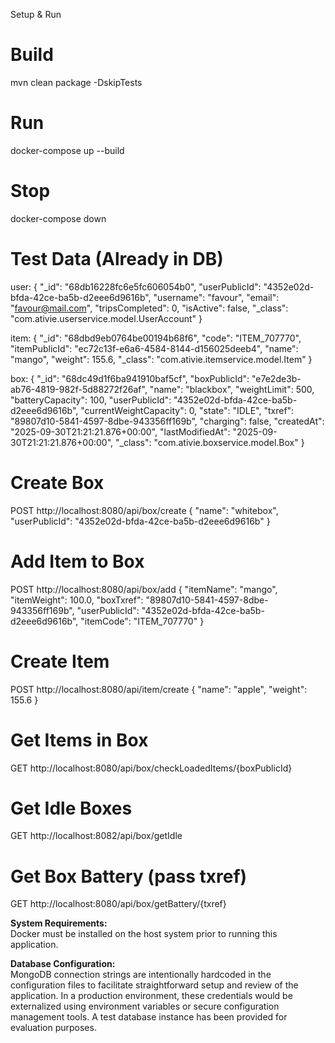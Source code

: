 Setup & Run

# Build
mvn clean package -DskipTests

# Run
docker-compose up --build

# Stop
docker-compose down

# Test Data (Already in DB)

user: {
"_id": "68db16228fc6e5fc606054b0",
"userPublicId": "4352e02d-bfda-42ce-ba5b-d2eee6d9616b",
"username": "favour",
"email": "favour@mail.com",
"tripsCompleted": 0,
"isActive": false,
"_class": "com.ativie.userservice.model.UserAccount"
}

item: {
"_id": "68dbd9eb0764be00194b68f6",
"code": "ITEM_707770",
"itemPublicId": "ec72c13f-e6a6-4584-8144-d156025deeb4",
"name": "mango",
"weight": 155.6,
"_class": "com.ativie.itemservice.model.Item"
}

box: {
"_id": "68dc49d1f6ba941910baf5cf",
"boxPublicId": "e7e2de3b-ab76-4819-982f-5d88272f26af",
"name": "blackbox",
"weightLimit": 500,
"batteryCapacity": 100,
"userPublicId": "4352e02d-bfda-42ce-ba5b-d2eee6d9616b",
"currentWeightCapacity": 0,
"state": "IDLE",
"txref": "89807d10-5841-4597-8dbe-943356ff169b",
"charging": false,
"createdAt": "2025-09-30T21:21:21.876+00:00",
"lastModifiedAt": "2025-09-30T21:21:21.876+00:00",
"_class": "com.ativie.boxservice.model.Box"
}

# Create Box

POST http://localhost:8080/api/box/create
{
"name": "whitebox",
"userPublicId": "4352e02d-bfda-42ce-ba5b-d2eee6d9616b"
}

# Add Item to Box

POST http://localhost:8080/api/box/add
{
"itemName": "mango",
"itemWeight": 100.0,
"boxTxref": "89807d10-5841-4597-8dbe-943356ff169b",
"userPublicId": "4352e02d-bfda-42ce-ba5b-d2eee6d9616b",
"itemCode": "ITEM_707770"
}

# Create Item

POST http://localhost:8080/api/item/create
{
"name": "apple",
"weight": 155.6
}

# Get Items in Box

GET http://localhost:8080/api/box/checkLoadedItems/{boxPublicId}

# Get Idle Boxes

GET http://localhost:8082/api/box/getIdle

# Get Box Battery (pass txref)

GET http://localhost:8080/api/box/getBattery/{txref}

**System Requirements:**  
Docker must be installed on the host system prior to running this application.

**Database Configuration:**  
MongoDB connection strings are intentionally hardcoded in the configuration files to facilitate straightforward setup
and review of the application. In a production environment, these credentials would be externalized using environment
variables or secure configuration management tools. A test database instance has been provided for evaluation purposes.